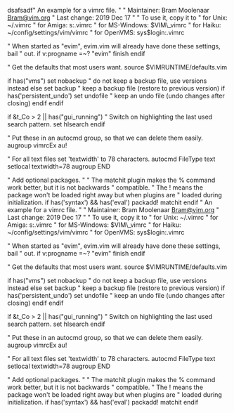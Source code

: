 
dsafsadf" An example for a vimrc file.
"
" Maintainer:	Bram Moolenaar <Bram@vim.org>
" Last change:	2019 Dec 17
"
" To use it, copy it to
"	       for Unix:  ~/.vimrc
"	      for Amiga:  s:.vimrc
"	 for MS-Windows:  $VIM\_vimrc
"	      for Haiku:  ~/config/settings/vim/vimrc
"	    for OpenVMS:  sys$login:.vimrc

" When started as "evim", evim.vim will already have done these settings, bail
" out.
if v:progname =~? "evim"
  finish
endif

" Get the defaults that most users want.
source $VIMRUNTIME/defaults.vim

if has("vms")
  set nobackup		" do not keep a backup file, use versions instead
else
  set backup		" keep a backup file (restore to previous version)
  if has('persistent_undo')
    set undofile	" keep an undo file (undo changes after closing)
  endif
endif

if &t_Co > 2 || has("gui_running")
  " Switch on highlighting the last used search pattern.
  set hlsearch
endif

" Put these in an autocmd group, so that we can delete them easily.
augroup vimrcEx
  au!

  " For all text files set 'textwidth' to 78 characters.
  autocmd FileType text setlocal textwidth=78
augroup END

" Add optional packages.
"
" The matchit plugin makes the % command work better, but it is not backwards
" compatible.
" The ! means the package won't be loaded right away but when plugins are
" loaded during initialization.
if has('syntax') && has('eval')
  packadd! matchit
endif
" An example for a vimrc file.
"
" Maintainer:	Bram Moolenaar <Bram@vim.org>
" Last change:	2019 Dec 17
"
" To use it, copy it to
"	       for Unix:  ~/.vimrc
"	      for Amiga:  s:.vimrc
"	 for MS-Windows:  $VIM\_vimrc
"	      for Haiku:  ~/config/settings/vim/vimrc
"	    for OpenVMS:  sys$login:.vimrc

" When started as "evim", evim.vim will already have done these settings, bail
" out.
if v:progname =~? "evim"
  finish
endif

" Get the defaults that most users want.
source $VIMRUNTIME/defaults.vim

if has("vms")
  set nobackup		" do not keep a backup file, use versions instead
else
  set backup		" keep a backup file (restore to previous version)
  if has('persistent_undo')
    set undofile	" keep an undo file (undo changes after closing)
  endif
endif

if &t_Co > 2 || has("gui_running")
  " Switch on highlighting the last used search pattern.
  set hlsearch
endif

" Put these in an autocmd group, so that we can delete them easily.
augroup vimrcEx
  au!

  " For all text files set 'textwidth' to 78 characters.
  autocmd FileType text setlocal textwidth=78
augroup END

" Add optional packages.
"
" The matchit plugin makes the % command work better, but it is not backwards
" compatible.
" The ! means the package won't be loaded right away but when plugins are
" loaded during initialization.
if has('syntax') && has('eval')
  packadd! matchit
endif
